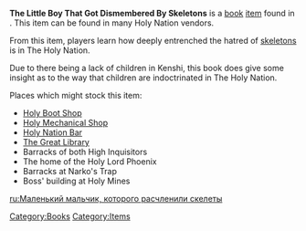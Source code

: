 **The Little Boy That Got Dismembered By Skeletons** is a
[book](Lore_Books.md "wikilink") [item](Items.md "wikilink") found in [](03%20-%20Projects%20&%20Wikis/Kenshi/Kenshi%20Wiki/Kenshi%20Wiki%20Template/The_Holy_Nation.md). This item can be found in many
Holy Nation vendors.

From this item, players learn how deeply entrenched the hatred of
[skeletons](Skeleton.md "wikilink") is in The Holy Nation.

Due to there being a lack of children in Kenshi, this book does give
some insight as to the way that children are indoctrinated in The Holy
Nation.

Places which might stock this item:

- [Holy Boot Shop](Holy_Boot_Shop.md "wikilink")
- [Holy Mechanical Shop](Holy_Mechanical_Shop.md "wikilink")
- [Holy Nation Bar](Holy_Nation_Bar.md "wikilink")
- [The Great Library](The_Great_Library.md "wikilink")
- Barracks of both High Inquisitors
- The home of the Holy Lord Phoenix
- Barracks at Narko's Trap
- Boss' building at Holy Mines

[ru:Маленький мальчик, которого расчленили
скелеты](ru:Маленький_мальчик,_которого_расчленили_скелеты "wikilink")

[Category:Books](Category:Books "wikilink")
[Category:Items](Category:Items "wikilink")